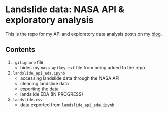 # Landslide data: NASA API & exploratory analysis

This is the repo for my API and exploratory data analysis posts on my [blog](https://katelynnelson38.github.io/stat386-projects/).

## Contents

1. `.gitignore` file
    - hides my `nasa_apikey.txt` file from being added to the repo
2. `landslide_api_eda.ipynb`
    - accessing landslide data through the NASA API
    - cleaning landslide data
    - exporting the data
    - landslide EDA (IN PROGRESS)
3. `landslide.csv`
    - data exported from `landslide_api_eda.ipynb`
